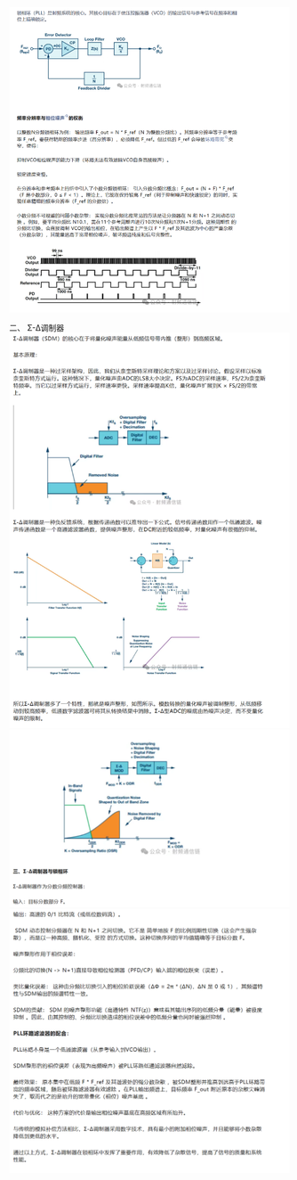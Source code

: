 ![](https://raw.githubusercontent.com/LeroyK111/pictureBed/master/20250728103323.png)

二、 Σ-Δ调制器
![](https://raw.githubusercontent.com/LeroyK111/pictureBed/master/20250728103401.png)
![](https://raw.githubusercontent.com/LeroyK111/pictureBed/master/20250728103426.png)
![](https://raw.githubusercontent.com/LeroyK111/pictureBed/master/20250728103506.png)


